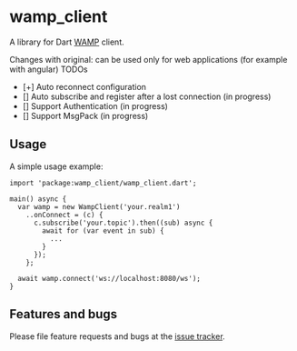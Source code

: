 # wamp_client

A library for Dart [WAMP] client.

Changes with original: can be used only for web applications (for example with angular)
TODOs
- [+] Auto reconnect configuration
- [] Auto subscribe and register after a lost connection (in progress)
- [] Support Authentication (in progress)
- [] Support MsgPack (in progress)


## Usage

A simple usage example:

    import 'package:wamp_client/wamp_client.dart';

    main() async {
      var wamp = new WampClient('your.realm1')
        ..onConnect = (c) {
          c.subscribe('your.topic').then((sub) async {
            await for (var event in sub) {
              ...
            }
          });
        };

      await wamp.connect('ws://localhost:8080/ws');
    }

## Features and bugs

Please file feature requests and bugs at the [issue tracker][tracker].

[tracker]: https://github.com/kkazuo/dart-wamp-client/issues
[WAMP]: http://wamp-proto.org
